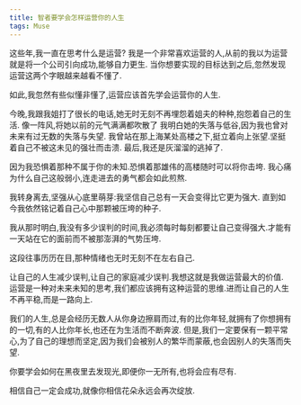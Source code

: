 ```yaml
---
title: 智者要学会怎样运营你的人生
tags: Muse
---
```


这些年,我一直在思考什么是运营?
我是一个非常喜欢运营的人,从前的我以为运营就是将一个公司引向成功,能够自力更生.
当你想要实现的目标达到之后,忽然发现运营这两个字眼越来越看不懂了.

如此,我忽然有些似懂非懂了,运营应该首先学会运营你的人生.

今晚,我跟我姐打了很长的电话,她无时无刻不再埋怨着姐夫的种种,抱怨着自己的生活.
像一阵风,将她以前的元气满满都吹散了
我明白她的失落与低谷,因为我也曾对未来有过无数的失落与失望.
我曾站在那上海某处高楼之下,挺立着向上张望.坚挺着自己不被这未见的强壮而击溃.
最后,我还是灰溜溜的逃掉了.

因为我恐惧着那种不属于你的未知.恐惧着那雄伟的高楼随时可以将你击垮.
我心痛为什么自己这般弱小,连走进去的勇气都会如此煎熬.

我转身离去,坚强从心底里萌芽:我坚信自己总有一天会变得比它更为强大.
直到如今我依然铭记着自己心中那颗被压垮的种子.

我从那时明白,我没有多少误判的时间,我必须每时每刻都要让自己变得强大.才能有一天站在它的面前而不被那澎湃的气势压垮.

这段往事历历在目,那种情绪也无时无刻不在左右自己.

让自己的人生减少误判,让自己的家庭减少误判.我想这就是我做运营最大的价值.
运营是一种对未来未知的思考,我们都应该拥有这种运营的思维.进而让自己的人生不再平稳,而是一路向上.

我们的人生,总是会经历无数人从你身边擦肩而过,有的比你年轻,就拥有了你想拥有的一切,有的人比你年长,也还在为生活而不断奔波.
但是,我们一定要保有一颗平常心,为了自己的理想而坚定,因为我们会被别人的繁华而蒙蔽,也会因别人的失落而失望.

你要学会如何在黑夜里去发现光,即便你一无所有,也将会应有尽有.

相信自己一定会成功,就像你相信花朵永远会再次绽放.

